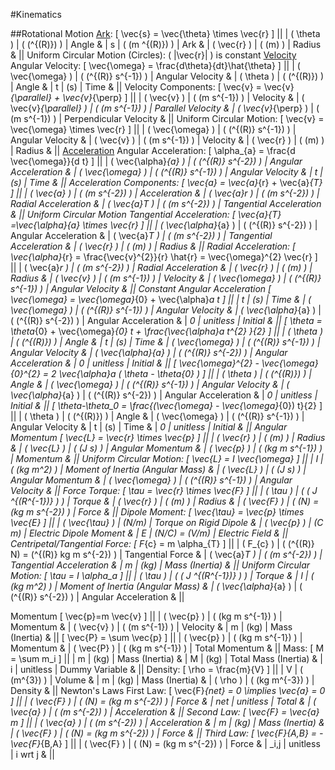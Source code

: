 #Kinematics

##Rotational Motion
	[Ark](http://i.imgur.com/E18yHXv.png): 
		\[ \vec{s} = \vec{\theta} \times \vec{r} \]
			||
			| \( \theta \)	| \( (^{(R)}) \)	| Angle 	&
			| s				| \( (m ^{(R)}) \)	| Ark		&
			| \( \vec{r} \)	| \( (m) \)			| Radius	&
			||
		Uniform Circular Motion (Circles): \( |\vec{r}| \) is constant
	[Velocity](http://i.imgur.com/VyDaV6k.png)
		Angular Velocity: \[ \vec{\omega} = \frac{d\theta}{dt}\hat{\theta} \]
			||
			| \( \vec{\omega} \)	| \( (^{(R)} s^{-1}) \)	| Angular Velocity	&
			| \( \theta \)	| \( (^{(R)}) \)				| Angle 			&
			| t				| (s)							| Time				&
			||
		Velocity Components: \[ \vec{v} = \vec{v}_{\parallel} + \vec{v}_{\perp} \]
			||
			| \( \vec{v} \)				| \( (m s^{-1}) \)		| Velocity					&
			| \( \vec{v}_{\parallel} \)	| \( (m s^{-1}) \)		| Parallel Velocity			&
			| \( \vec{v}_{\perp} \)		| \( (m s^{-1}) \)		| Perpendicular Velocity	&
			||
		Uniform Circular Motion: \[ \vec{v} = \vec{\omega} \times \vec{r} \]
			||
			| \( \vec{\omega} \)	| \( (^{(R)} s^{-1}) \)	| Angular Velocity	&
			| \( \vec{v} \)			| \( (m s^{-1}) \)		| Velocity			&
			| \( \vec{r} \)			| \( (m) \)				| Radius			&
			||
	[Acceleration](http://i.imgur.com/Gl0O3lS.png)
		Angular Acceleration: \[ \alpha_{a} = \frac{d \vec{\omega}}{d t} \]
			||
			| \( \vec{\alpha}_{a} \)	| \( (^{(R)} s^{-2}) \)	| Angular Acceleration		&
			| \( \vec{\omega} \)		| \( (^{(R)} s^{-1}) \)	| Angular Velocity			&
			| t							| (s)					| Time						&
			||
		Acceleration Components: \[ \vec{a} = \vec{a}_{r} + \vec{a}_{T} \]
			||
			| \( \vec{a} \)		| \( (m s^{-2}) \)	| Acceleration				&
			| \( \vec{a}_r \)	| \( (m s^{-2}) \)	| Radial Acceleration		&
			| \( \vec{a}_T \)	| \( (m s^{-2}) \)	| Tangential Acceleration	&
			||
		Uniform Circular Motion
			Tangential Acceleration: \[ \vec{a}_{T} =\vec{\alpha}_{a} \times \vec{r} \]
				||
				| \( \vec{\alpha}_{a} \)	| \( (^{(R)} s^{-2}) \)	| Angular Acceleration		&
				| \( \vec{a}_T \)			| \( (m s^{-2}) \)		| Tangential Acceleration	&
				| \( \vec{r} \)				| \( (m) \)				| Radius					&
				||
			Radial Acceleration: \[ \vec{\alpha}_{r} = \frac{\vec{v}^{2}}{r} \hat{r} = \vec{\omega}^{2} \vec{r} \]
				||
				| \( \vec{a}_r \)			| \( (m s^{-2}) \)		| Radial Acceleration		&
				| \( \vec{r} \)				| \( (m) \)				| Radius					&
				| \( \vec{v} \)				| \( (m s^{-1}) \)		| Velocity					&
				| \( \vec{\omega} \)		| \( (^{(R)} s^{-1}) \)	| Angular Velocity			&
				||
	Constant Angular Acceleration
		\[ \vec{\omega} = \vec{\omega}_{0} + \vec{\alpha}_a t \]
			||
			| t							| (s)					| Time					&
			| \( \vec{\omega} \)		| \( (^{(R)} s^{-1}) \)	| Angular Velocity		&
			| \( \vec{\alpha}_{a} \)	| \( (^{(R)} s^{-2}) \)	| Angular Acceleration	&
			| _0						| unitless				| Initial				&
			||
		\[ \theta = \theta_{0} + \vec{\omega}_{0}  t + \frac{\vec{\alpha}_a  t^{2} }{2} \]
			||
			| \( \theta \)				| \( (^{(R)}) \)		| Angle 				&
			| t							| (s)					| Time					&
			| \( \vec{\omega} \)		| \( (^{(R)} s^{-1}) \)	| Angular Velocity		&
			| \( \vec{\alpha}_{a} \)	| \( (^{(R)} s^{-2}) \)	| Angular Acceleration	&
			| _0						| unitless				| Initial				&
			||
		\[ \vec{\omega}^{2} - \vec{\omega}_{0}^{2} = 2  \vec{\alpha}_a ( \theta - \theta_{0} ) \]
			||
			| \( \theta \)				| \( (^{(R)}) \)		| Angle 				&
			| \( \vec{\omega} \)		| \( (^{(R)} s^{-1}) \)	| Angular Velocity		&
			| \( \vec{\alpha}_{a} \)	| \( (^{(R)} s^{-2}) \)	| Angular Acceleration	&
			| _0						| unitless				| Initial				&
			||
		\[ \theta-\theta_0 = \frac{(\vec{\omega} - \vec{\omega}_{0})  t}{2} \]
			||
			| \( \theta \)				| \( (^{(R)}) \)		| Angle 				&
			| \( \vec{\omega} \)		| \( (^{(R)} s^{-1}) \)	| Angular Velocity		&
			| t							| (s)					| Time					&
			| _0						| unitless				| Initial				&
			||
	Angular Momentum
		\[ \vec{L} = \vec{r} \times \vec{p} \]
			||
			| \( \vec{r} \)				| \( (m) \)				| Radius				&
			| \( \vec{L} \)				| \( (J s) \)			| Angular Momentum		&
			| \( \vec{p} \)				| \( (kg m s^{-1}) \)	| Momentum				&
			||
		Uniform Circular Motion: \[ \vec{L} = I \vec{\omega} \]
				||
				| I							| \( (kg m^2) \)		| Moment of Inertia (Angular Mass)		&
				| \( \vec{L} \)				| \( (J s) \)			| Angular Momentum						&
				| \( \vec{\omega} \)		| \( (^{(R)} s^{-1}) \)	| Angular Velocity						&
				||
	Force
		Torque: \[ \tau = \vec{r} \times \vec{F} \]
			||
			| \( \tau \)		| \( ( J ^{(R^{-1})} ) \)	| Torque	&
			| \( \vec{r} \)		| \( (m) \)					| Radius	&
			| \( \vec{F} \)		| \( (N) = (kg m s^{-2}) \)	| Force		&
			||
			Dipole Moment: \[ \vec{\tau} = \vec{p} \times \vec{E} \]
				||
				| \( \vec{\tau} \)	| (N/m)						| Torque on Rigid Dipole	&
				| \( \vec{p} \)		| (C m)						| Electric Dipole Moment	&
				| E					| (N/C) = (V/m)				| Electric Field			&
				||
		Centripetal/Tangential Force: \[ F_{c} = m \alpha_{T} \]
			||
			| \( F_{c} \)	|	\( (^{(R)} N) = (^{(R)} kg m s^{-2}) \)	| Tangential Force			&
			| \( \vec{a}_T \)			| \( (m s^{-2}) \)				| Tangential Acceleration	&
			| m							| (kg)							| Mass (Inertia)			&
			||
		Uniform Circular Motion:  \[ \tau = I \alpha_a \]
			||
			| \( \tau \)				| \( ( J ^{(R^{-1})} ) \)	| Torque								&
			| I							| \( (kg m^2) \)			| Moment of Inertia (Angular Mass)		&
			| \( \vec{\alpha}_{a} \)	| \( (^{(R)} s^{-2}) \)		| Angular Acceleration					&
			||




Momentum
	\[ \vec{p}=m \vec{v} \]
		||
		| \( \vec{p} \)	| \( (kg m s^{-1}) \)	| Momentum			&
		| \( \vec{v} \)	| \( (m s^{-1}) \)		| Velocity			&
		| m				| (kg)					| Mass (Inertia)	&
		||
	\[ \vec{P} = \sum \vec{p} \]
		||
		| \( \vec{p} \)	| \( (kg m s^{-1}) \)	| Momentum				&
		| \( \vec{P} \)	| \( (kg m s^{-1}) \)	| Total Momentum		&
		||
Mass: \[ M = \sum m_i \]
		||
		| m			| (kg)					| Mass (Inertia)		&
		| M			| (kg)					| Total Mass (Inertia)	&
		| i			| unitless				| Dummy Variable		&
		||
Density: \[ \rho = \frac{m}{V} \]
		||
		| V				| \( (m^{3}) \) 		| Volume			&
		| m				| (kg)					| Mass (Inertia)	&
		| \( \rho \)	| \( (kg m^{-3}) \)		| Density			&
		||
Newton's Laws
	First Law: \[ \vec{F}_{net} = 0 \implies \vec{a} = 0 \]
		||
		| \( \vec{F} \)	| \( (N) = (kg m s^{-2}) \)	| Force				&
		| _net			| unitless					| Total				&
		| \( \vec{a} \)	| \( (m s^{-2}) \)			| Acceleration		&
		||
	Second Law: \[ \vec{F} = \vec{a} m \]
		||
		| \( \vec{a} \)	| \( (m s^{-2}) \)			| Acceleration		&
		| m				| (kg)						| Mass (Inertia)	&
		| \( \vec{F} \)	| \( (N) = (kg m s^{-2}) \)	| Force				&
		||
	Third Law: \[ \vec{F}_{A,B} = - \vec{F}_{B,A} \]
		||
		| \( \vec{F} \)	| \( (N) = (kg m s^{-2}) \)	| Force				&
		| _i,j			| unitless					| i wrt j			&
		||
